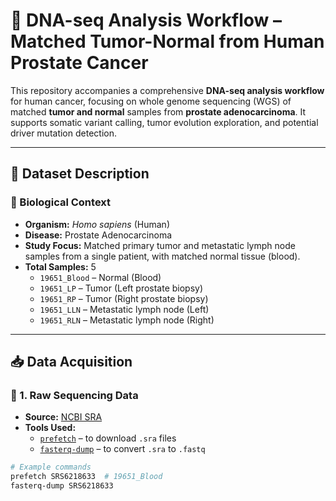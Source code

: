 # 🧬 DNA-seq Analysis Workflow – Matched Tumor-Normal from Human Prostate Cancer

This repository accompanies a comprehensive **DNA-seq analysis workflow** for human cancer, focusing on whole genome sequencing (WGS) of matched **tumor and normal** samples from **prostate adenocarcinoma**. It supports somatic variant calling, tumor evolution exploration, and potential driver mutation detection.

---

## 📁 Dataset Description

### 🔹 Biological Context

- **Organism:** *Homo sapiens* (Human)
- **Disease:** Prostate Adenocarcinoma
- **Study Focus:** Matched primary tumor and metastatic lymph node samples from a single patient, with matched normal tissue (blood).
- **Total Samples:** 5
  - `19651_Blood` – Normal (Blood)
  - `19651_LP` – Tumor (Left prostate biopsy)
  - `19651_RP` – Tumor (Right prostate biopsy)
  - `19651_LLN` – Metastatic lymph node (Left)
  - `19651_RLN` – Metastatic lymph node (Right)

---

## 📥 Data Acquisition

### 🔹 1. Raw Sequencing Data

- **Source:** [NCBI SRA]([https://www.ncbi.nlm.nih.gov/sra](https://www.ncbi.nlm.nih.gov/biosample?LinkName=bioproject_biosample_all&from_uid=608841))
- **Tools Used:**
  - [`prefetch`](https://github.com/ncbi/sra-tools) – to download `.sra` files
  - [`fasterq-dump`](https://github.com/ncbi/sra-tools) – to convert `.sra` to `.fastq`

```bash
# Example commands
prefetch SRS6218633  # 19651_Blood
fasterq-dump SRS6218633
```
